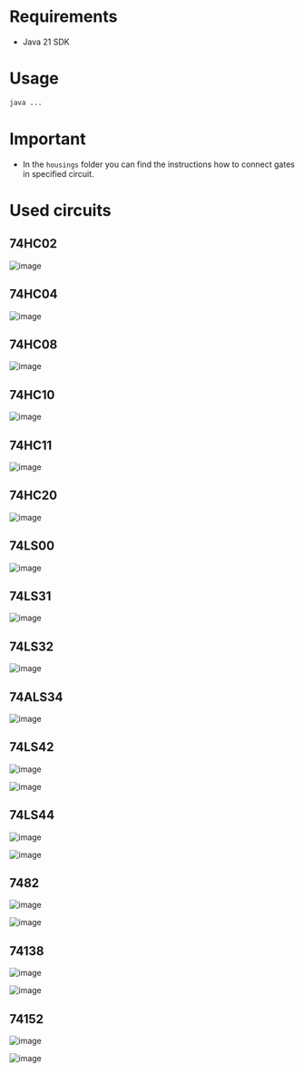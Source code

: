 # Requirements

- Java 21 SDK

# Usage

```bash
java ...
```

# Important

- In the `housings` folder you can find the instructions how to connect gates in specified circuit.

# Used circuits

## 74HC02

![image](./uj/po/simulation/housings/74HC02.png)

## 74HC04

![image](./uj/po/simulation/housings/74HC04.png)

## 74HC08

![image](./uj/po/simulation/housings/74HC08.png)

## 74HC10

![image](./uj/po/simulation/housings/74HC10.png)

## 74HC11

![image](./uj/po/simulation/housings/74HC11.png)

## 74HC20

![image](./uj/po/simulation/housings/74HC20.png)

## 74LS00

![image](./uj/po/simulation/housings/74LS00.png)

## 74LS31

![image](./uj/po/simulation/housings/74LS31.png)

## 74LS32

![image](./uj/po/simulation/housings/74LS32.png)

## 74ALS34

![image](./uj/po/simulation/housings/74ALS34.png)

## 74LS42

![image](./uj/po/simulation/housings/74LS42_1.png)

![image](./uj/po/simulation/housings/74LS42_2.png)

## 74LS44

![image](./uj/po/simulation/housings/74LS44_1.png)

![image](./uj/po/simulation/housings/74LS44_2.png)

## 7482

![image](./uj/po/simulation/housings/7482_1.png)

![image](./uj/po/simulation/housings/7482_2.png)

## 74138

![image](./uj/po/simulation/housings/74138_1.png)

![image](./uj/po/simulation/housings/74138_2.png)

## 74152

![image](./uj/po/simulation/housings/74152_1.png)

![image](./uj/po/simulation/housings/74152_2.png)
